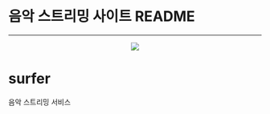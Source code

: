 # 음악 스트리밍 사이트 README
***
<p align="center">
  <img src="https://github.com/user-attachments/assets/0d436172-4aaf-4111-b13c-98b4426f35cc">
</p>

# surfer 
음악 스트리밍 서비스
